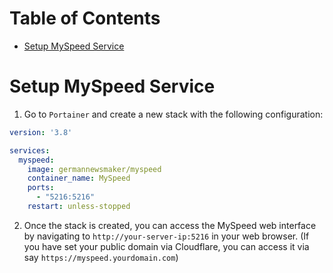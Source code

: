 # Table of Contents
- [Setup MySpeed Service](#setup-myspeed-service)

# Setup MySpeed Service
1. Go to `Portainer` and create a new stack with the following configuration:

```yaml
version: '3.8'

services:
  myspeed:
    image: germannewsmaker/myspeed
    container_name: MySpeed
    ports:
      - "5216:5216"
    restart: unless-stopped
```

2. Once the stack is created, you can access the MySpeed web interface by navigating to `http://your-server-ip:5216` in your web browser. (If you have set your public domain via Cloudflare, you can access it via say `https://myspeed.yourdomain.com`)